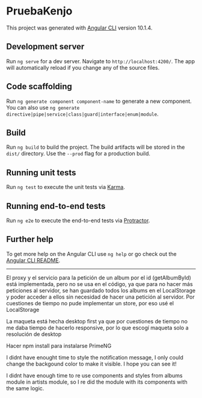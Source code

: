 # PruebaKenjo

This project was generated with [Angular CLI](https://github.com/angular/angular-cli) version 10.1.4.

## Development server

Run `ng serve` for a dev server. Navigate to `http://localhost:4200/`. The app will automatically reload if you change any of the source files.

## Code scaffolding

Run `ng generate component component-name` to generate a new component. You can also use `ng generate directive|pipe|service|class|guard|interface|enum|module`.

## Build

Run `ng build` to build the project. The build artifacts will be stored in the `dist/` directory. Use the `--prod` flag for a production build.

## Running unit tests

Run `ng test` to execute the unit tests via [Karma](https://karma-runner.github.io).

## Running end-to-end tests

Run `ng e2e` to execute the end-to-end tests via [Protractor](http://www.protractortest.org/).

## Further help

To get more help on the Angular CLI use `ng help` or go check out the [Angular CLI README](https://github.com/angular/angular-cli/blob/master/README.md).
 
______________
El proxy y el servicio para la petición de un album por el id (getAlbumById) está implementada, pero no se usa en el código, ya que para no hacer más peticiones al servidor, se han guardado todos los albums en el LocalStorage y poder acceder a ellos sin necesidad de hacer una petición al servidor. Por cuestiones de tiempo no pude implementar un store, por eso usé el LocalStorage

La maqueta está hecha desktop first ya que por cuestiones de tiempo no me daba tiempo de hacerlo responsive, por lo que escogí maqueta solo a resolución de desktop

Hacer npm install para instalarse PrimeNG

I didnt have enought time to style the notification message, I only could change the backgound color to make it visible. I hope you can see it!

I didnt have enough time to re use components and styles from albums module in artists module, so I re did the module with its components with the same logic.